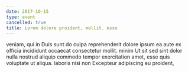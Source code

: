 ```yaml
---
date: 2017-10-15
type: event
cancelled: true
title: Lorem dolore proident, mollit. esse
---
```

veniam, qui in Duis sunt do culpa reprehenderit dolore ipsum ea aute ex officia incididunt occaecat consectetur mollit. minim Ut sit sed sint dolor nulla nostrud aliquip commodo tempor exercitation amet, esse quis voluptate ut aliqua. laboris nisi non Excepteur adipiscing eu proident,